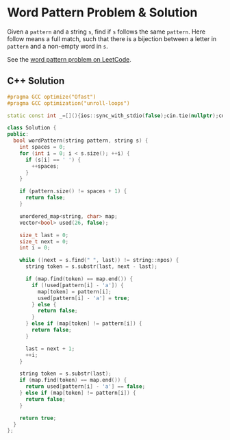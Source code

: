 # Word Pattern Problem & Solution

Given a `pattern` and a string `s`, find if `s` follows the same `pattern`.
Here follow means a full match, such that there is a bijection between a letter in `pattern` and a non-empty word in `s`.

See the [word pattern problem on LeetCode](https://leetcode.com/problems/word-pattern).

## C++ Solution

```cpp
#pragma GCC optimize("Ofast")
#pragma GCC optimization("unroll-loops")

static const int _=[](){ios::sync_with_stdio(false);cin.tie(nullptr);cout.tie(nullptr);return 0;}();

class Solution {
public:
  bool wordPattern(string pattern, string s) {
    int spaces = 0;
    for (int i = 0; i < s.size(); ++i) {
      if (s[i] == ' ') {
        ++spaces;
      }
    }

    if (pattern.size() != spaces + 1) {
      return false;
    }

    unordered_map<string, char> map;
    vector<bool> used(26, false);

    size_t last = 0;
    size_t next = 0;
    int i = 0;

    while ((next = s.find(" ", last)) != string::npos) {
      string token = s.substr(last, next - last);

      if (map.find(token) == map.end()) {
        if (!used[pattern[i] - 'a']) {
          map[token] = pattern[i];
          used[pattern[i] - 'a'] = true;
        } else {
          return false;
        }
      } else if (map[token] != pattern[i]) {
        return false;
      }

      last = next + 1;
      ++i;
    }

    string token = s.substr(last);
    if (map.find(token) == map.end()) {
      return used[pattern[i] - 'a'] == false;
    } else if (map[token] != pattern[i]) {
      return false;
    }

    return true;
  }
};
```
